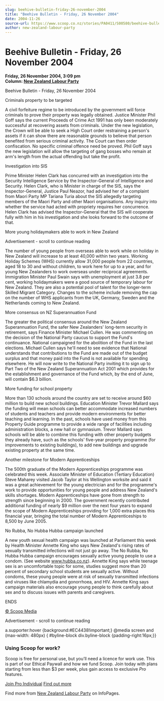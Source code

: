 ```yaml
---
slug: beehive-bulletin-friday-26-november-2004
title: "Beehive Bulletin - Friday, 26 November 2004"
date: 2004-11-26
source-url: https://www.scoop.co.nz/stories/PA0411/S00580/beehive-bulletin-friday-26-november-2004.htm
author: new-zealand-labour-party
---
```

Beehive Bulletin - Friday, 26 November 2004
===========================================

**Friday, 26 November 2004, 3:09 pm**  
**Column: [New Zealand Labour Party](https://info.scoop.co.nz/New_Zealand_Labour_Party)**

Beehive Bulletin - Friday, 26 November 2004

  
Criminals property to be targeted

A civil forfeiture regime to be introduced by the government will force criminals to prove their property was legally obtained. Justice Minister Phil Goff says the current Proceeds of Crime Act 1991 has only been moderately successful at recovering assets from criminals. Under the new legislation, the Crown will be able to seek a High Court order restraining a person's assets if it can show there are reasonable grounds to believe that person benefited from serious criminal activity. The Court can then order confiscation. No specific criminal offence need be proved. Phil Goff says the new legislation will allow the targeting of gang bosses who remain at arm's length from the actual offending but take the profit.

Investigation into SIS

Prime Minister Helen Clark has concurred with an investigation into the Security Intelligence Service by the Inspector-General of Intelligence and Security. Helen Clark, who is Minister in charge of the SIS, says the Inspector-General, Justice Paul Neazor, had advised her of a complaint from Maori Party MP Tariana Turia about the SIS allegedly targeting members of the Maori Party and other Maori organisations. Any inquiry into whether the service had acted with propriety requires her concurrence. Helen Clark has advised the Inspector-General that the SIS will cooperate fully with him in his investigation and she looks forward to the outcome of that.

More young holidaymakers able to work in New Zealand

Advertisement - scroll to continue reading





The number of young people from overseas able to work while on holiday in New Zealand will increase to at least 40,000 within two years. Working Holiday Schemes (WHS) currently allow 31,000 people from 22 countries, aged 18 to 30 and without children, to work here for up to a year, and for young New Zealanders to work overseas under reciprocal agreements. Immigration Minister Paul Swain says with unemployment at just 3.8 per cent, working holidaymakers were a good source of temporary labour for New Zealand. They are also a potential pool of talent for the longer-term Skilled Migrant Category. Changes to the scheme include removing the cap on the number of WHS applicants from the UK, Germany, Sweden and the Netherlands coming to New Zealand.

More consensus on NZ Superannuation Fund

The greater the political consensus around the New Zealand Superannuation Fund, the safer New Zealanders' long-term security in retirement, says Finance Minister Michael Cullen. He was commenting on the decision of the National Party caucus to support the Fund's continuance. National campaigned for the abolition of the Fund in the last elections. Michael Cullen says he'll need to see evidence that National understands that contributions to the Fund are made out of the budget surplus and that money paid into the Fund is not available for spending elsewhere. He will now write to the National Party inviting it to sign up to Part Two of the New Zealand Superannuation Act 2001 which provides for the establishment and governance of the Fund which, by the end of June, will contain $6.3 billion.

More funding for school property

More than 130 schools around the country are set to receive around $60 million to build new school buildings. Education Minister Trevor Mallard says the funding will mean schools can better accommodate increased numbers of students and teachers and provide modern environments for better teaching and learning. In the past, schools have used money from this Property Guide programme to provide a wide range of facilities including administration blocks, a new hall or gymnasium. Trevor Mallard says schools will be able to combine this funding with other property budgets they already have, such as the schools' five-year property programme (for improvements to existing buildings), to add new buildings and upgrade existing property at the same time.

Another milestone for Modern Apprenticeships

The 500th graduate of the Modern Apprenticeships programme was celebrated this week. Associate Minister of Education (Tertiary Education) Steve Maharey visited Jacob Taylor at his Wellington worksite and said it was a great achievement for the young electrician and for the programme's work to provide opportunities for young people and address New Zealand's skills shortages. Modern Apprenticeships have gone from strength to strength since beginning in 2000. The government recently contributed additional funding of nearly $9 million over the next four years to expand the scope of Modern Apprenticeships providing for 1,000 extra places this financial year, bringing the total number of Modern Apprenticeships to 8,500 by June 2005.

No Rubba, No Hubba Hubba campaign launched

A new youth sexual health campaign was launched at Parliament this week by Health Minister Annette King who says New Zealand's rising rates of sexually transmitted infections will not just go away. The No Rubba, No Hubba Hubba campaign encourages sexually active young people to use a condom. (See website www.hubba.co.nz). Annette King says while teenage sex is an uncomfortable topic for some, studies suggest more than 20 percent of secondary school students are sexually active. Without condoms, these young people were at risk of sexually transmitted infections and viruses like chlamydia and gonorrhoea, and HIV. Annette King says campaign materials also encourage young people to think carefully about sex and to discuss issues with parents and caregivers.

ENDS

  

[© Scoop Media](http://www.scoop.co.nz/about/terms.html)  

Advertisement - scroll to continue reading



a.supporter:hover {background:#EC4438!important;} @media screen and (max-width: 480px) { #byline-block div.byline-block {padding-right:16px;}}

### Using Scoop for work?

Scoop is free for personal use, but you’ll need a licence for work use. This is part of our Ethical Paywall and how we fund Scoop. Join today with plans starting from less than $3 per week, plus gain access to exclusive _Pro_ features.  
  
[Join Pro Individual](https://pro.scoop.co.nz/Individual/?from=ProIn24) [Find out more](https://pro.scoop.co.nz/using-scoop-for-work/?from=ProIn24)

Find more from [New Zealand Labour Party](https://info.scoop.co.nz/New_Zealand_Labour_Party) on InfoPages.